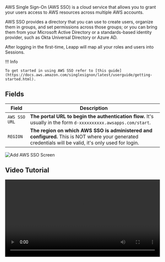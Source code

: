 AWS Single Sign-On (AWS SSO) is a cloud service that allows you to grant your users access to AWS resources across multiple AWS accounts.

AWS SSO provides a directory that you can use to create users, organize them in groups, and set permissions across those groups; or you can bring them from your Microsoft Active Directory or a standards-based identity provider, such as Okta Universal Directory or Azure AD.

After logging in the first-time, Leapp will map all your roles and users into Sessions.  

!!! Info

    To get started in using AWS SSO refer to [this guide](https://docs.aws.amazon.com/singlesignon/latest/userguide/getting-started.html).

## Fields

| Field               | Description                          |
| --------------------| ------------------------------------ |
| `AWS SSO URL`       | **The portal URL to begin the authentication flow.** It's usually in the form `d-xxxxxxxxxx.awsapps.com/start`. |
| `REGION`            | **The region on which AWS SSO is administered and configured.** This is NOT where your generated credentials will be valid, it's only used for login. |

![](../../images/screens/newuxui/aws-sso.png?style=center-img 'Add AWS SSO Screen')

## Video Tutorial

<video width="100%" autoplay="true" loop="true" control="false"> <source src="../../videos/newuxui/aws-sso.mp4" type="video/mp4"> </video>
